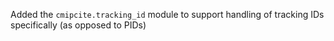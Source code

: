 Added the `cmipcite.tracking_id` module to support handling of tracking IDs specifically (as opposed to PIDs)

